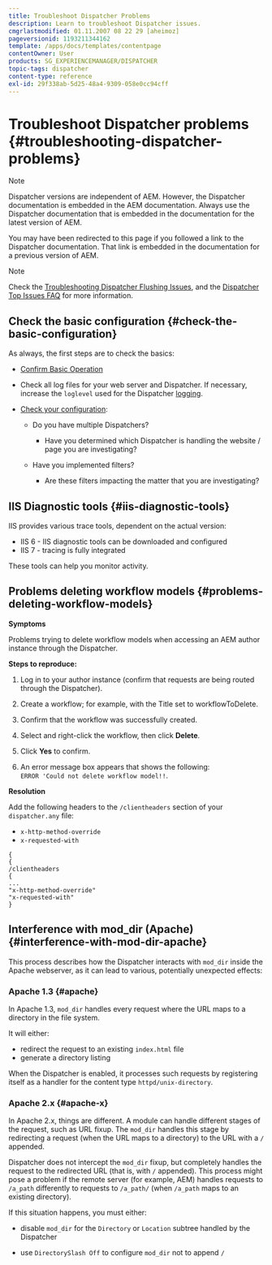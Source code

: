 ```yaml
---
title: Troubleshoot Dispatcher Problems
description: Learn to troubleshoot Dispatcher issues.
cmgrlastmodified: 01.11.2007 08 22 29 [aheimoz]
pageversionid: 1193211344162
template: /apps/docs/templates/contentpage
contentOwner: User
products: SG_EXPERIENCEMANAGER/DISPATCHER
topic-tags: dispatcher
content-type: reference
exl-id: 29f338ab-5d25-48a4-9309-058e0cc94cff
---
```

# Troubleshoot Dispatcher problems {#troubleshooting-dispatcher-problems}

>[!NOTE]
>
>Dispatcher versions are independent of AEM. However, the Dispatcher documentation is embedded in the AEM documentation. Always use the Dispatcher documentation that is embedded in the documentation for the latest version of AEM.
>
>You may have been redirected to this page if you followed a link to the Dispatcher documentation. That link is embedded in the documentation for a previous version of AEM.

>[!NOTE]
>
>Check the <!-- URL is 404[Dispatcher Knowledge Base](https://helpx.adobe.com/experience-manager/kb/index/dispatcher.html), -->[Troubleshooting Dispatcher Flushing Issues](https://experienceleague.adobe.com/search.html?lang=en#q=troubleshooting%20dispatcher%20flushing%20issues&sort=relevancy&f:el_product=[Experience%20Manager]), and the [Dispatcher Top Issues FAQ](dispatcher-faq.md) for more information.

## Check the basic configuration {#check-the-basic-configuration}

As always, the first steps are to check the basics:

* [Confirm Basic Operation](/help/using/dispatcher-configuration.md#confirming-basic-operation)
* Check all log files for your web server and Dispatcher. If necessary, increase the `loglevel` used for the Dispatcher [logging](/help/using/dispatcher-configuration.md#logging).

* [Check your configuration](/help/using/dispatcher-configuration.md):

    * Do you have multiple Dispatchers?

        * Have you determined which Dispatcher is handling the website / page you are investigating?

    * Have you implemented filters?

        * Are these filters impacting the matter that you are investigating?

## IIS Diagnostic tools {#iis-diagnostic-tools}

IIS provides various trace tools, dependent on the actual version:

* IIS 6 - IIS diagnostic tools can be downloaded and configured  
* IIS 7 - tracing is fully integrated

These tools can help you monitor activity.

<!-- Both URLs in this topic 404! >
## IIS and 404 Not Found {#iis-and-not-found}

When using IIS, you might experience `404 Not Found` being returned in various scenarios. If so, see the following Knowledge Base articles.

* [IIS 6/7: POST method returns 404](https://helpx.adobe.com/experience-manager/kb/IIS6IsapiFilters.html)
* [IIS 6: Requests to URLs that contain the base path `/bin` return a `404 Not Found`](https://helpx.adobe.com/experience-manager/kb/RequestsToBinDirectoryFailInIIS6.html)

Also check that the Dispatcher cache root and the IIS document root are set to the same directory. -->

## Problems deleting workflow models {#problems-deleting-workflow-models}

**Symptoms**

Problems trying to delete workflow models when accessing an AEM author instance through the Dispatcher.

**Steps to reproduce:**

1. Log in to your author instance (confirm that requests are being routed through the Dispatcher).
1. Create a workflow; for example, with the Title set to workflowToDelete.
1. Confirm that the workflow was successfully created.
1. Select and right-click the workflow, then click **Delete**.  

1. Click **Yes** to confirm.
1. An error message box appears that shows the following:  
   `ERROR 'Could not delete workflow model!!`.

**Resolution**

Add the following headers to the `/clientheaders` section of your `dispatcher.any` file:

* `x-http-method-override`
* `x-requested-with`

```
{  
{  
/clientheaders  
{  
...  
"x-http-method-override"  
"x-requested-with"  
}
```

## Interference with mod_dir (Apache) {#interference-with-mod-dir-apache}

This process describes how the Dispatcher interacts with `mod_dir` inside the Apache webserver, as it can lead to various, potentially unexpected effects:

### Apache 1.3 {#apache}

In Apache 1.3, `mod_dir` handles every request where the URL maps to a directory in the file system.

It will either:

* redirect the request to an existing `index.html` file 
* generate a directory listing

When the Dispatcher is enabled, it processes such requests by registering itself as a handler for the content type `httpd/unix-directory`.

### Apache 2.x {#apache-x}

In Apache 2.x, things are different. A module can handle different stages of the request, such as URL fixup. The `mod_dir` handles this stage by redirecting a request (when the URL maps to a directory) to the URL with a `/` appended.

Dispatcher does not intercept the `mod_dir` fixup, but completely handles the request to the redirected URL (that is, with `/` appended). This process might pose a problem if the remote server (for example, AEM) handles requests to `/a_path` differently to requests to `/a_path/` (when `/a_path` maps to an existing directory).

If this situation happens, you must either:

* disable `mod_dir` for the `Directory` or `Location` subtree handled by the Dispatcher  

* use `DirectorySlash Off` to configure `mod_dir` not to append `/`
